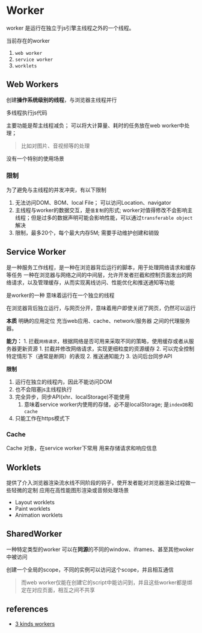# Worker

worker 是运行在独立于js引擎主线程之外的一个线程。

当前存在的worker

1. `web worker`
2. `service worker`
3. `worklets`

## Web Workers

创建**操作系统级别的线程**，与浏览器主线程并行

多线程执行js代码

主要功能是帮主线程减负；
可以将大计算量、耗时的任务放在web worker中处理；
> 比如对图片、音视频等的处理

没有一个特别的使用场景

### 限制

为了避免与主线程的并发冲突，有以下限制

1. 无法访问DOM、BOM、local File； 可以访问Location、navigator
2. 主线程与worker的数据交互，是`值复制`的形式; worker对值得修改不会影响主线程；但是过多的数据声明可能会影响性能，可以通过`transferable object`解决
3. 限制，最多20个，每个最大内存5M; 需要手动维护创建和销毁

## Service Worker

是一种服务工作线程，是一种在浏览器背后运行的脚本，用于处理网络请求和缓存等任务
一种在浏览器与网络之间的中间层，允许开发者拦截和控制页面发出的网络请求，以及管理缓存，从而实现离线访问、性能优化和推送通知等功能

是worker的一种
   意味着运行在一个独立的线程

在浏览器背后独立运行，与网页分开，意味着用户即使关闭了网页，仍然可以运行

**本质**  明确的应用定位
充当web应用、cache、network/服务器 之间的代理服务器。

**能力：**
    1. 拦截`网络请求`，根据网络是否可用来采取不同的策略，使用缓存或者从服务器更新资源
       1. 拦截并修改网络请求，实现更细粒度的资源缓存
       2. 可以完全控制特定情形下（通常是断网）的表现
    2. 推送通知能力
    3. 访问后台同步API

**限制**

1. 运行在独立的线程内，因此不能访问DOM
2. 也不会阻塞js主线程执行
3. 完全异步，同步API(xhr、localStorage)不能使用
   1. 意味着service worker内使用的存储，必不是localStorage; 是`indexDB`和`cache`
4. 只能工作在https模式下

### Cache

Cache 对象，在service worker下常用
用来存储请求和响应信息

## Worklets

提供了介入浏览器渲染流水线不同阶段的钩子，使开发者能对浏览器渲染过程做一些轻微的定制
应用在高性能图形渲染或音频处理场景

+ Layout worklets
+ Paint worklets
+ Animation worklets

## SharedWorker

一种特定类型的worker
可以在**同源**的不同的window、iframes、甚至其他woker 中被访问

创建一个全局的scope，不同的实例可以访问这个scope，并且相互通信

> 而web worker仅能在创建它的script中能访问到，并且这些worker都是绑定在对应页面，相互之间不共享

## references

+ [3 kinds workers](https://bitsofco.de/web-workers-vs-service-workers-vs-worklets/)
